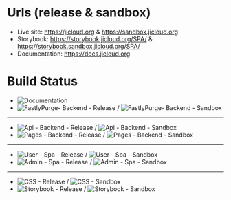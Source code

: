 # Urls (release & sandbox)

* Live site: https://jicloud.org & https://sandbox.jicloud.org
* Storybook: https://storybook.jicloud.org/SPA/ & https://storybook.sandbox.jicloud.org/SPA/
* Documentation: https://docs.jicloud.org

# Build Status

* ![Documentation](https://github.com/jewish-interactive/ji-cloud/workflows/Documentation/badge.svg)
* ![FastlyPurge- Backend - Release](https://github.com/jewish-interactive/ji-cloud/workflows/FastlyPurge%20-%20Backend%20-%20Release/badge.svg) / ![FastlyPurge- Backend - Sandbox](https://github.com/jewish-interactive/ji-cloud/workflows/FastlyPurge%20-%20Backend%20-%20Sandbox/badge.svg)

----
* ![Api - Backend - Release](https://github.com/jewish-interactive/ji-cloud/workflows/Api%20-%20Backend%20-%20Release/badge.svg) / ![Api - Backend - Sandbox](https://github.com/jewish-interactive/ji-cloud/workflows/Api%20-%20Backend%20-%20Sandbox/badge.svg)
* ![Pages - Backend - Release](https://github.com/jewish-interactive/ji-cloud/workflows/Pages%20-%20Backend%20-%20Release/badge.svg) / ![Pages - Backend - Sandbox](https://github.com/jewish-interactive/ji-cloud/workflows/Pages%20-%20Backend%20-%20Sandbox/badge.svg)

----

* ![User - Spa - Release](https://github.com/jewish-interactive/ji-cloud/workflows/User%20-%20Spa%20-%20Release/badge.svg) / ![User - Spa - Sandbox](https://github.com/jewish-interactive/ji-cloud/workflows/User%20-%20Spa%20-%20Sandbox/badge.svg)
* ![Admin - Spa - Release](https://github.com/jewish-interactive/ji-cloud/workflows/Admin%20-%20Spa%20-%20Release/badge.svg) / ![Admin - Spa - Sandbox](https://github.com/jewish-interactive/ji-cloud/workflows/Admin%20-%20Spa%20-%20Sandbox/badge.svg)

----

* ![CSS - Release](https://github.com/jewish-interactive/ji-cloud/workflows/CSS%20-%20Release/badge.svg) / ![CSS - Sandbox](https://github.com/jewish-interactive/ji-cloud/workflows/CSS%20-%20Sandbox/badge.svg)
* ![Storybook - Release](https://github.com/jewish-interactive/ji-cloud/workflows/Storybook%20-%20Release/badge.svg) / ![Storybook - Sandbox](https://github.com/jewish-interactive/ji-cloud/workflows/Storybook%20-%20Sandbox/badge.svg)
